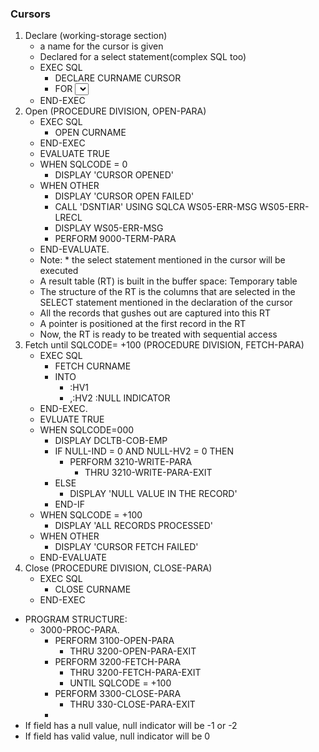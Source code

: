 ### Cursors
1. Declare (working-storage section)
    - a name for the cursor is given
    - Declared for a select statement(complex SQL too)
    - EXEC SQL
        - DECLARE CURNAME CURSOR
        - FOR <SELECT>
    - END-EXEC
2. Open (PROCEDURE DIVISION, OPEN-PARA)
    - EXEC SQL
        - OPEN CURNAME
    - END-EXEC
    - EVALUATE TRUE
    - WHEN SQLCODE = 0
        - DISPLAY 'CURSOR OPENED'
    - WHEN OTHER
        - DISPLAY 'CURSOR OPEN FAILED'
        - CALL 'DSNTIAR' USING SQLCA WS05-ERR-MSG WS05-ERR-LRECL
        - DISPLAY WS05-ERR-MSG
        - PERFORM 9000-TERM-PARA
    - END-EVALUATE.
    - Note: * the select statement mentioned in the cursor will be executed
    - A result table (RT) is built in the buffer space: Temporary table
    - The structure of the RT is the columns that are selected in the SELECT statement mentioned in the declaration of the cursor
    - All the records that gushes out are captured into this RT
    - A pointer is positioned at the first record in the RT
    - Now, the RT is ready to be treated with sequential access
3. Fetch until SQLCODE= +100 (PROCEDURE DIVISION, FETCH-PARA)
    - EXEC SQL
        - FETCH CURNAME
        - INTO 
            - :HV1
            - ,:HV2 :NULL INDICATOR
    - END-EXEC.
    - EVLUATE TRUE 
    - WHEN SQLCODE=000
        - DISPLAY DCLTB-COB-EMP
        - IF NULL-IND = 0 AND NULL-HV2 = 0 THEN
            - PERFORM 3210-WRITE-PARA
                - THRU 3210-WRITE-PARA-EXIT
        - ELSE
            - DISPLAY 'NULL VALUE IN THE RECORD'
        - END-IF
    - WHEN SQLCODE = +100
        - DISPLAY 'ALL RECORDS PROCESSED'
    - WHEN OTHER
        - DISPLAY 'CURSOR FETCH FAILED'
    - END-EVALUATE
4. Close (PROCEDURE DIVISION, CLOSE-PARA)
    - EXEC SQL
        - CLOSE CURNAME
    - END-EXEC

- PROGRAM STRUCTURE:
    - 3000-PROC-PARA.
        - PERFORM 3100-OPEN-PARA
            - THRU 3200-OPEN-PARA-EXIT
        - PERFORM 3200-FETCH-PARA
            - THRU 3200-FETCH-PARA-EXIT
            - UNTIL SQLCODE = +100
        - PERFORM 3300-CLOSE-PARA
            - THRU 330-CLOSE-PARA-EXIT
        - 
- If field has a null value, null indicator will be -1 or -2
- If field has valid value, null indicator will be 0